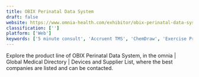 ```yaml
---
title: OBIX Perinatal Data System
draft: false 
website: https://www.omnia-health.com/exhibitor/obix-perinatal-data-system
classification: ['']
platform: ['Web']
keywords: ['5 minute consult', 'Accruent TMS', 'ChemDraw', 'Exercise Pro', 'Giva eHelpDesk', 'Helper', 'Imprivata Confirm ID', 'Imprivata PatientSecure', 'InCrowd Interview', 'MedPut', 'MedSupply Software', 'MicroEval', 'MicroTest', 'Officite', 'OnCare', 'PulsePoint', 'Quantros Quality Suite', 'ScriptPro Telepharmacy', 'Zenoti', 'drchrono']
---
```

Explore the product line of OBIX Perinatal Data System, in the omnia | Global Medical Directory | Devices and Supplier List, where the best companies are listed and can be contacted.